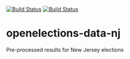 [![Build Status](https://github.com/openelections/openelections-data-nj/actions/workflows/data_tests.yml/badge.svg?branch=master)](https://github.com/openelections/openelections-data-nj/actions/workflows/data_tests.yml?query=branch%3Amaster)
[![Build Status](https://github.com/openelections/openelections-data-nj/actions/workflows/format_tests.yml/badge.svg?branch=master)](https://github.com/openelections/openelections-data-nj/actions/workflows/format_tests.yml?query=branch%3Amaster)

# openelections-data-nj
Pre-processed results for New Jersey elections

